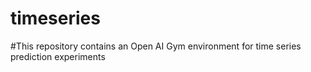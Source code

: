 # timeseries
#This repository contains an Open AI Gym environment for time series prediction experiments


